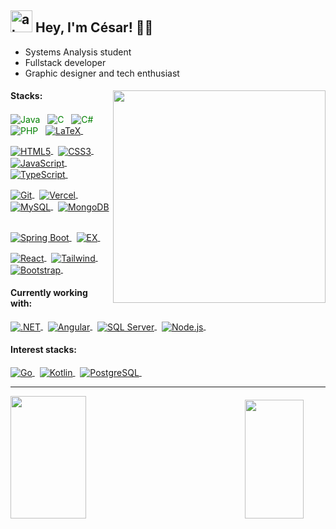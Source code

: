 ## <img width="35" alt="about" src="https://raw.github.com/elizarov/elizarov/master/about.png">  Hey, I'm César! 👋🏻
- Systems Analysis student
- Fullstack developer
- Graphic designer and tech enthusiast
<div>
<img align="right" width="340" src="https://i.pinimg.com/originals/e8/f4/53/e8f453469a3ec97ecd354df465d73913.gif"/>
<h4>Stacks:</h4>
<div>
<p>
<a href="https://www.java.com/en/" target="_blank" style="text-decoration: none; color: green;">
 <picture>
  <source align="center" media="(prefers-color-scheme: dark)" srcset="https://img.shields.io/badge/-Java-05122A?style=flat&logo=oracle&logoColor=fefefa" alt="Java"/>
  <img align="center" src="https://img.shields.io/badge/-Java-0969da?style=flat&logo=oracle" alt="Java"/>
 </picture>
</a>&nbsp;

<a href="https://learn.microsoft.com/en-us/cpp/c-language/?view=msvc-170" target="_blank" style="text-decoration: none; color: green;">
  <picture>
    <source align="center" media="(prefers-color-scheme: dark)" srcset="https://img.shields.io/badge/-C-05122A?style=flat&logo=c%2B%2B&logoColor=fefefa" alt="C"/>
    <img align="center" src="https://img.shields.io/badge/-C-0969da?style=flat&logo=c%2B%2B&logoColor=ffffff" alt="C"/>
  </picture>
</a>&nbsp;

<a href="https://learn.microsoft.com/pt-br/dotnet/csharp/" target="_blank" style="text-decoration: none; color: green;">
  <picture>
    <source align="center" media="(prefers-color-scheme: dark)" srcset="https://img.shields.io/badge/C%23-05122A?style=flat&logo=c%23&logoColor=fefefa" alt="C#"/>
    <img align="center" src="https://img.shields.io/badge/C%23-0969da?style=flat&logo=c%23&logoColor=ffffff" alt="C#"/>
  </picture>
</a>&nbsp;

<a href="https://www.php.net/" target="_blank" style="text-decoration: none; color: green;">
  <picture>
    <source align="center" media="(prefers-color-scheme: dark)" srcset="https://img.shields.io/badge/-PHP-05122A?style=flat&logo=php&logoColor=fefefa" alt="PHP"/>
    <img align="center" src="https://img.shields.io/badge/-PHP-0969da?style=flat&logo=php&logoColor=ffffff" alt="PHP"/>
  </picture>
</a>&nbsp;

<a href="https://www.latex-project.org/about/" target="_blank">
  <picture>
    <source align="center" media="(prefers-color-scheme: dark)" srcset="https://img.shields.io/badge/-LaTeX-05122A?style=flat&logo=latex&logoColor=fefefa" alt="LaTeX"/>
    <img align="center" src="https://img.shields.io/badge/-LaTeX-0969da?style=flat&logo=latex&logoColor=ffffff" alt="LaTeX"/>
  </picture>
</a>&nbsp;
</p><p>
  <a href="https://developer.mozilla.org/en-US/docs/Glossary/HTML5" target="_blank">
  <picture>
    <source align="center" media="(prefers-color-scheme: dark)" srcset="https://img.shields.io/badge/-Html5-05122A?style=flat&logo=html5&logoColor=fefefa" alt="HTML5"/>
    <img align="center" src="https://img.shields.io/badge/-Html5-0969da?style=flat&logo=html5&logoColor=ffffff" alt="HTML5"/>
  </picture>
</a>&nbsp;

<a href="https://www.css3.com/" target="_blank">
  <picture>
    <source align="center" media="(prefers-color-scheme: dark)" srcset="https://img.shields.io/badge/-Css3-05122A?style=flat&logo=css3&logoColor=fefefa" alt="CSS3"/>
    <img align="center" src="https://img.shields.io/badge/-Css3-0969da?style=flat&logo=css3&logoColor=ffffff" alt="CSS3"/>
  </picture>
</a>&nbsp;

<a href="https://developer.mozilla.org/en-US/docs/Web/JavaScript" target="_blank">
  <picture>
    <source align="center" media="(prefers-color-scheme: dark)" srcset="https://img.shields.io/badge/-JavaScript-05122A?style=flat&logo=javascript&logoColor=fefefa" alt="JavaScript"/>
    <img align="center" src="https://img.shields.io/badge/-JavaScript-0969da?style=flat&logo=javascript&logoColor=ffffff" alt="JavaScript"/>
  </picture>
</a>&nbsp;

<a href="https://www.typescriptlang.org/" target="_blank">
  <picture>
    <source align="center" media="(prefers-color-scheme: dark)" srcset="https://img.shields.io/badge/TypeScript-05122A?style=flat&logo=typescript&logoColor=fefefa" alt="TypeScript"/>
    <img align="center" src="https://img.shields.io/badge/TypeScript-0969da?style=flat&logo=typescript&logoColor=ffffff" alt="TypeScript"/>
  </picture>
</a>&nbsp;
</p><p>
  <a href="https://git-scm.com/" target="_blank">
  <picture>
    <source align="center" media="(prefers-color-scheme: dark)" srcset="https://img.shields.io/badge/-Git-05122A?style=flat&logo=git&logoColor=fefefa" alt="Git"/>
    <img align="center" src="https://img.shields.io/badge/-Git-0969da?style=flat&logo=git&logoColor=ffffff" alt="Git"/>
  </picture>
</a>&nbsp;

<a href="https://vercel.com/" target="_blank">
  <picture>
    <source align="center" media="(prefers-color-scheme: dark)" srcset="https://img.shields.io/badge/-Vercel-05122A?style=flat&logo=vercel&logoColor=fefefa" alt="Vercel"/>
    <img align="center" src="https://img.shields.io/badge/-Vercel-0969da?style=flat&logo=vercel&logoColor=ffffff" alt="Vercel"/>
  </picture>
</a>&nbsp;

<a href="https://www.mysql.com/" target="_blank">
  <picture>
    <source align="center" media="(prefers-color-scheme: dark)" srcset="https://img.shields.io/badge/-MySQL-05122A?style=flat&logo=rxdb&logoColor=fefefa" alt="MySQL"/>
    <img align="center" src="https://img.shields.io/badge/-MySQL-0969da?style=flat&logo=rxdb&logoColor=ffffff" alt="MySQL"/>
  </picture>
</a>&nbsp;

<a href="https://www.mongodb.com/" target="_blank">
  <picture>
    <source align="center" media="(prefers-color-scheme: dark)" srcset="https://img.shields.io/badge/-MongoDB-05122A?style=flat&logo=mongodb&logoColor=fefefa" alt="MongoDB"/>
    <img align="center" src="https://img.shields.io/badge/-MongoDB-0969da?style=flat&logo=mongodb&logoColor=ffffff" alt="MongoDB"/>
  </picture>
</a>&nbsp;
  </p><p>
  <a href="https://spring.io/projects/spring-boot/" target="_blank">
  <picture>
    <source align="center" media="(prefers-color-scheme: dark)" srcset="https://img.shields.io/badge/-Spring Boot-05122A?style=flat&logo=spring&logoColor=fefefa" alt="Spring Boot"/>
    <img align="center" src="https://img.shields.io/badge/-Spring Boot-0969da?style=flat&logo=spring&logoColor=ffffff" alt="Spring Boot"/>
  </picture>
</a>&nbsp;

<a href="https://expressjs.com/" target="_blank">
  <picture>
    <source align="center" media="(prefers-color-scheme: dark)" srcset="https://img.shields.io/badge/-Express.js-05122A?style=flat&logo=express&logoColor=fefefa" alt="EX"/>
    <img align="center" src="https://img.shields.io/badge/-Express.js-0969da?style=flat&logo=express&logoColor=ffffff" alt="EX"/>
  </picture>
</a>&nbsp;
</p><p>
<a href="https://react.dev/" target="_blank">
  <picture>
    <source align="center" media="(prefers-color-scheme: dark)" srcset="https://img.shields.io/badge/-React-05122A?style=flat&logo=react&logoColor=fefefa" alt="React"/>
    <img align="center" src="https://img.shields.io/badge/-React-0969da?style=flat&logo=react&logoColor=ffffff" alt="React"/>
  </picture>
</a>&nbsp;

<a href="https://tailwindcss.com/" target="_blank">
  <picture>
    <source align="center" media="(prefers-color-scheme: dark)" srcset="https://img.shields.io/badge/-Tailwind-05122A?style=flat&logo=tailwindcss&logoColor=fefefa" alt="Tailwind"/>
    <img align="center" src="https://img.shields.io/badge/-Tailwind-0969da?style=flat&logo=tailwindcss&logoColor=ffffff" alt="Tailwind"/>
  </picture>
</a>&nbsp;

<a href="https://getbootstrap.com/" target="_blank">
  <picture>
    <source align="center" media="(prefers-color-scheme: dark)" srcset="https://img.shields.io/badge/-Bootstrap-05122A?style=flat&logo=bootstrap&logoColor=fefefa" alt="Bootstrap"/>
    <img align="center" src="https://img.shields.io/badge/-Bootstrap-0969da?style=flat&logo=bootstrap&logoColor=ffffff" alt="Bootstrap"/>
  </picture>
</a>&nbsp;
</p><p>
</p>
</div>
<h4>Currently working with:</h4>
<div>
<p>
  <a href="https://dotnet.microsoft.com/pt-br/" target="_blank">
  <picture>
    <source align="center" media="(prefers-color-scheme: dark)" srcset="https://img.shields.io/badge/-.NET Core-05122A?style=flat&logo=.net&logoColor=fefefa" alt=".NET"/>
    <img align="center" src="https://img.shields.io/badge/-.NET Core-0969da?style=flat&logo=.net&logoColor=ffffff" alt=".NET"/>
  </picture>
</a>&nbsp;

<a href="https://angular.io/" target="_blank">
  <picture>
    <source align="center" media="(prefers-color-scheme: dark)" srcset="https://img.shields.io/badge/-Angular-05122A?style=flat&logo=angular&logoColor=fefefa" alt="Angular"/>
    <img align="center" src="https://img.shields.io/badge/-Angular-0969da?style=flat&logo=angular&logoColor=ffffff" alt="Angular"/>
  </picture>
</a>&nbsp;

<a href="https://learn.microsoft.com/en-us/sql/sql-server/?view=sql-server-ver16" target="_blank">
  <picture>
    <source align="center" media="(prefers-color-scheme: dark)" srcset="https://img.shields.io/badge/-SQL Server-05122A?style=flat&logo=microsoft-sql-server&logoColor=fefefa" alt="SQL Server"/>
    <img align="center" src="https://img.shields.io/badge/-SQL Server-0969da?style=flat&logo=microsoft-sql-server&logoColor=ffffff" alt="SQL Server"/>
  </picture>
</a>&nbsp;

<a href="https://nodejs.org/en" target="_blank">
  <picture>
    <source align="center" media="(prefers-color-scheme: dark)" srcset="https://img.shields.io/badge/-Node.js-05122A?style=flat&logo=node.js&logoColor=fefefa" alt="Node.js"/>
    <img align="center" src="https://img.shields.io/badge/-Node.js-0969da?style=flat&logo=node.js&logoColor=ffffff" alt="Node.js"/>
  </picture>
</a>&nbsp;
</p>
</div>
<h4>Interest stacks:</h4>
<div>
<p>
<a href="https://go.dev/" target="_blank">
  <picture>
    <source align="center" media="(prefers-color-scheme: dark)" srcset="https://img.shields.io/badge/-Golang-05122A?style=flat&logo=go&logoColor=fefefa" alt="Go"/>
    <img align="center" src="https://img.shields.io/badge/-Golang-0969da?style=flat&logo=go&logoColor=ffffff" alt="Go"/>
  </picture>
</a>&nbsp;

<a href="https://kotlinlang.org/" target="_blank">
  <picture>
    <source align="center" media="(prefers-color-scheme: dark)" srcset="https://img.shields.io/badge/-Kotlin-05122A?style=flat&logo=kotlin&logoColor=fefefa" alt="Kotlin"/>
    <img align="center" src="https://img.shields.io/badge/-Kotlin-0969da?style=flat&logo=kotlin&logoColor=ffffff" alt="Kotlin"/>
  </picture>
</a>&nbsp;

<a href="https://www.postgresql.org/" target="_blank">
  <picture>
    <source align="center" media="(prefers-color-scheme: dark)" srcset="https://img.shields.io/badge/-PostgreSQL-05122A?style=flat&logo=postgresql&logoColor=fefefa" alt="PostgreSQL"/>
    <img align="center" src="https://img.shields.io/badge/-PostgreSQL-0969da?style=flat&logo=postgresql&logoColor=ffffff" alt="PostgreSQL"/>
  </picture>
</a>&nbsp;
</p>
</div>
</div>
<hr>

<picture>
	<source width="49%" height="196px" media="(prefers-color-scheme: dark)" srcset="https://github-readme-stats.vercel.app/api?username=cesarbrancalhao&show_icons=true&count_private=true&hide_border=true&theme=transparent&rank_icon=github&text_color=f1f1ee&icon_color=2f81f7&title_color=2f81f7"  alt=" ">
	<img width="49%" height="196px" src="https://github-readme-stats.vercel.app/api?username=cesarbrancalhao&show_icons=true&count_private=true&hide_border=true&theme=transparent&rank_icon=github&text_color=4b4b4b&icon_color=0969da&title_color=0969da" alt=" ">
</picture>
<picture align="right">
	<source width="43.3%" height="190px" media="(prefers-color-scheme: dark)" srcset="https://github-readme-stats.vercel.app/api/top-langs/?username=cesarbrancalhao&layout=compact&hide_border=true&theme=transparent&text_color=f1f1ee&title_color=2f81f7" alt=" ">
	<img width="43.3%" height="190px" src="https://github-readme-stats.vercel.app/api/top-langs/?username=cesarbrancalhao&layout=compact&hide_border=true&theme=transparent&text_color=4b4b4b&title_color=2f81f7" alt=" ">
</picture>
